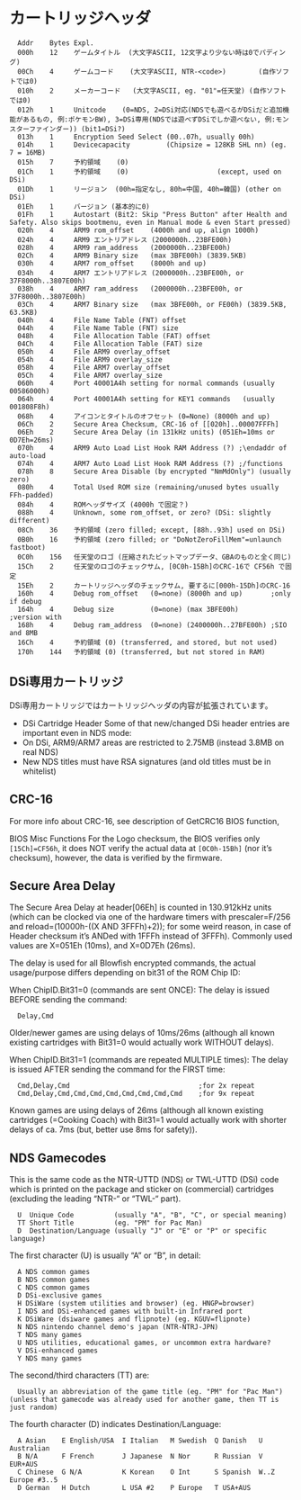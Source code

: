 # カートリッジヘッダ

```
  Addr    Bytes Expl.
  000h    12    ゲームタイトル  (大文字ASCII, 12文字より少ない時は0でパディング)
  00Ch    4     ゲームコード    (大文字ASCII, NTR-<code>)        (自作ソフトでは0)
  010h    2     メーカーコード   (大文字ASCII, eg. "01"=任天堂) (自作ソフトでは0)
  012h    1     Unitcode    (0=NDS, 2=DSi対応(NDSでも遊べるがDSiだと追加機能があるもの, 例:ポケモンBW), 3=DSi専用(NDSでは遊べずDSiでしか遊べない, 例:モンスターファインダー)) (bit1=DSi?)
  013h    1     Encryption Seed Select (00..07h, usually 00h)
  014h    1     Devicecapacity         (Chipsize = 128KB SHL nn) (eg. 7 = 16MB)
  015h    7     予約領域    (0)
  01Ch    1     予約領域    (0)                      (except, used on DSi)
  01Dh    1     リージョン  (00h=指定なし, 80h=中国, 40h=韓国) (other on DSi)
  01Eh    1     バージョン (基本的に0)
  01Fh    1     Autostart (Bit2: Skip "Press Button" after Health and Safety. Also skips bootmenu, even in Manual mode & even Start pressed)
  020h    4     ARM9 rom_offset    (4000h and up, align 1000h)
  024h    4     ARM9 エントリアドレス (2000000h..23BFE00h)
  028h    4     ARM9 ram_address   (2000000h..23BFE00h)
  02Ch    4     ARM9 Binary size   (max 3BFE00h) (3839.5KB)
  030h    4     ARM7 rom_offset    (8000h and up)
  034h    4     ARM7 エントリアドレス (2000000h..23BFE00h, or 37F8000h..3807E00h)
  038h    4     ARM7 ram_address   (2000000h..23BFE00h, or 37F8000h..3807E00h)
  03Ch    4     ARM7 Binary size   (max 3BFE00h, or FE00h) (3839.5KB, 63.5KB)
  040h    4     File Name Table (FNT) offset
  044h    4     File Name Table (FNT) size
  048h    4     File Allocation Table (FAT) offset
  04Ch    4     File Allocation Table (FAT) size
  050h    4     File ARM9 overlay_offset
  054h    4     File ARM9 overlay_size
  058h    4     File ARM7 overlay_offset
  05Ch    4     File ARM7 overlay_size
  060h    4     Port 40001A4h setting for normal commands (usually 00586000h)
  064h    4     Port 40001A4h setting for KEY1 commands   (usually 001808F8h)
  068h    4     アイコンとタイトルのオフセット (0=None) (8000h and up)
  06Ch    2     Secure Area Checksum, CRC-16 of [[020h]..00007FFFh]
  06Eh    2     Secure Area Delay (in 131kHz units) (051Eh=10ms or 0D7Eh=26ms)
  070h    4     ARM9 Auto Load List Hook RAM Address (?) ;\endaddr of auto-load
  074h    4     ARM7 Auto Load List Hook RAM Address (?) ;/functions
  078h    8     Secure Area Disable (by encrypted "NmMdOnly") (usually zero)
  080h    4     Total Used ROM size (remaining/unused bytes usually FFh-padded)
  084h    4     ROMヘッダサイズ (4000h で固定？)
  088h    4     Unknown, some rom_offset, or zero? (DSi: slightly different)
  08Ch    36    予約領域 (zero filled; except, [88h..93h] used on DSi)
  0B0h    16    予約領域 (zero filled; or "DoNotZeroFillMem"=unlaunch fastboot)
  0C0h    156   任天堂のロゴ (圧縮されたビットマップデータ、GBAのものと全く同じ)
  15Ch    2     任天堂のロゴのチェックサム, [0C0h-15Bh]のCRC-16で CF56h で固定
  15Eh    2     カートリッジヘッダのチェックサム, 要するに[000h-15Dh]のCRC-16
  160h    4     Debug rom_offset   (0=none) (8000h and up)       ;only if debug
  164h    4     Debug size         (0=none) (max 3BFE00h)        ;version with
  168h    4     Debug ram_address  (0=none) (2400000h..27BFE00h) ;SIO and 8MB
  16Ch    4     予約領域 (0) (transferred, and stored, but not used)
  170h    144   予約領域 (0) (transferred, but not stored in RAM)
```

## DSi専用カートリッジ

DSi専用カートリッジではカートリッジヘッダの内容が拡張されています。

- DSi Cartridge Header Some of that new/changed DSi header entries are important even in NDS mode:
- On DSi, ARM9/ARM7 areas are restricted to 2.75MB (instead 3.8MB on real NDS)
- New NDS titles must have RSA signatures (and old titles must be in whitelist)

## CRC-16

For more info about CRC-16, see description of GetCRC16 BIOS function,

BIOS Misc Functions For the Logo checksum, the BIOS verifies only `[15Ch]=CF56h`, it does NOT verify the actual data at `[0C0h-15Bh]` (nor it’s checksum), however, the data is verified by the firmware.

## Secure Area Delay

The Secure Area Delay at header[06Eh] is counted in 130.912kHz units (which can be clocked via one of the hardware timers with prescaler=F/256 and reload=(10000h-((X AND 3FFFh)+2)); for some weird reason, in case of Header checksum it’s ANDed with 1FFFh instead of 3FFFh). Commonly used values are X=051Eh (10ms), and X=0D7Eh (26ms).

The delay is used for all Blowfish encrypted commands, the actual usage/purpose differs depending on bit31 of the ROM Chip ID:

When ChipID.Bit31=0 (commands are sent ONCE): The delay is issued BEFORE sending the command:

```
  Delay,Cmd
```

Older/newer games are using delays of 10ms/26ms (although all known existing cartridges with Bit31=0 would actually work WITHOUT delays).

When ChipID.Bit31=1 (commands are repeated MULTIPLE times): The delay is issued AFTER sending the command for the FIRST time:

```
  Cmd,Delay,Cmd                                ;for 2x repeat
  Cmd,Delay,Cmd,Cmd,Cmd,Cmd,Cmd,Cmd,Cmd,Cmd    ;for 9x repeat
```

Known games are using delays of 26ms (although all known existing cartridges (=Cooking Coach) with Bit31=1 would actually work with shorter delays of ca. 7ms (but, better use 8ms for safety)).

## NDS Gamecodes

This is the same code as the NTR-UTTD (NDS) or TWL-UTTD (DSi) code which is printed on the package and sticker on (commercial) cartridges (excluding the leading “NTR-“ or “TWL-“ part).

```
  U  Unique Code          (usually "A", "B", "C", or special meaning)
  TT Short Title          (eg. "PM" for Pac Man)
  D  Destination/Language (usually "J" or "E" or "P" or specific language)
```

The first character (U) is usually “A” or “B”, in detail:

```
  A NDS common games
  B NDS common games
  C NDS common games
  D DSi-exclusive games
  H DSiWare (system utilities and browser) (eg. HNGP=browser)
  I NDS and DSi-enhanced games with built-in Infrared port
  K DSiWare (dsiware games and flipnote) (eg. KGUV=flipnote)
  N NDS nintendo channel demo's japan (NTR-NTRJ-JPN)
  T NDS many games
  U NDS utilities, educational games, or uncommon extra hardware?
  V DSi-enhanced games
  Y NDS many games
```

The second/third characters (TT) are:

```
  Usually an abbreviation of the game title (eg. "PM" for "Pac Man") (unless that gamecode was already used for another game, then TT is just random)
```

The fourth character (D) indicates Destination/Language:

```
  A Asian    E English/USA  I Italian   M Swedish  Q Danish   U Australian
  B N/A      F French       J Japanese  N Nor      R Russian  V EUR+AUS
  C Chinese  G N/A          K Korean    O Int      S Spanish  W..Z Europe #3..5
  D German   H Dutch        L USA #2    P Europe   T USA+AUS
```
